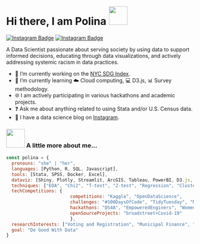 # Hi there, I am Polina <img src="https://media.giphy.com/media/mGcNjsfWAjY5AEZNw6/giphy.gif" width="50"></h2>
<!--
**PolinaPolskaia/PolinaPolskaia** is a ✨ _special_ ✨ repository because its `README.md` (this file) appears on your GitHub profile.

Here are some ideas to get you started:

- 🔭 I’m currently working on ...
- 🌱 I’m currently learning ...
- 👯 I’m looking to collaborate on ...
- 🤔 I’m looking for help with ...
- 💬 Ask me about ...
- 📫 How to reach me: ...
- 😄 Pronouns: ...
- ⚡ Fun fact: ...
-->
[![Instagram Badge](https://img.shields.io/badge/-polinacsv-pink?style=flat-square&logo=instagram&logoColor=white&link=https://instagram.com/polinacsv/)](https://www.instagram.com/polinacsv/)
[![Instagram Badge](https://img.shields.io/badge/-polinacsv-pink?style=flat-square&logo=instagram&logoColor=white&link=https://instagram.com/polinacsv/)](https://www.instagram.com/polinacsv/)

A Data Scientist passionate about serving society by using data to support informed decisions, educating through data visualizations, and actively addressing systemic racism in data practices.

- 🌱 I’m currently working on the [NYC SDG Index](https://github.com/PolinaPolskaia/NYCindex).
- 📖 I’m currently learning ☁️ Cloud computing, 💻  D3.js, 📊 Survey methodology.
- 🌐 I am actively participating in various hackathons and academic projects.
- ❓ Ask me about anything related to using Stata and/or U.S. Census data.
- 💟 I have a data science blog on [Instagram](https://www.instagram.com/polinacsv/).


### <img src="https://media.giphy.com/media/VgCDAzcKvsR6OM0uWg/giphy.gif" width="50"> A little more about me...  

```javascript
const polina = {
  pronouns: "she" | "her",
  languages: [Python, R, SQL, Javascript],
  tools: [Stata, SPSS, Docker, Excel],
  dataviz: [Shiny, Plotly, Streamlit, ArcGIS, Tableau, PowerBI, D3.js, Datawrapper],
  techniques: ["EDA", "Chi2", "T-test", "Z-test", "Regression", "Clustering", "Classification"],
  techCompetitions: {
                        competitions: "Kaggle", "OpenDataScience",
                        challenges: "#100DaysOfCode", "TidyTuesday", "MakeoverMonday", "30DayMapChallenge",
                        hackathons: "DS4A", "EmpoweredEnginers", "Women+DataHackathon",
                        openSourceProjects: "broadstreet+Covid-19"
                        },
  researchInterests: ["Voting and Registration", "Municipal Finance", "Sustainable Development", "Poverty", "Immigration"],
  goal: "Do Good With Data"
}
```



